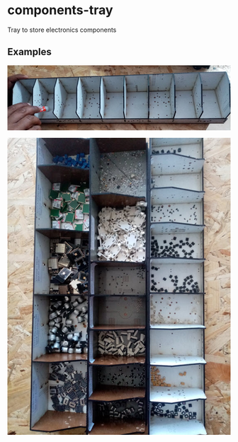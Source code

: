 # components-tray
 Tray to store electronics components
 
## Examples
![example 1](https://github.com/muchirijohn/components-tray/blob/main/box-assembly.jpg)

![example 2](https://github.com/muchirijohn/components-tray/blob/main/box-components.jpg)
